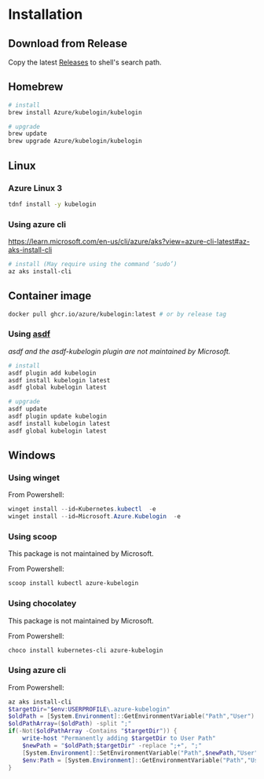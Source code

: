 # Installation

## Download from Release

Copy the latest [Releases](https://github.com/Azure/kubelogin/releases) to shell's search path.

## Homebrew

```sh
# install
brew install Azure/kubelogin/kubelogin

# upgrade
brew update
brew upgrade Azure/kubelogin/kubelogin
```

## Linux

### Azure Linux 3

```sh
tdnf install -y kubelogin
```

### Using azure cli

https://learn.microsoft.com/en-us/cli/azure/aks?view=azure-cli-latest#az-aks-install-cli

```sh
# install (May require using the command ‘sudo’)
az aks install-cli
```

## Container image

```sh
docker pull ghcr.io/azure/kubelogin:latest # or by release tag
```

### Using [asdf](https://asdf-vm.com/)

_asdf and the asdf-kubelogin plugin are not maintained by Microsoft._

```sh
# install
asdf plugin add kubelogin
asdf install kubelogin latest
asdf global kubelogin latest

# upgrade
asdf update
asdf plugin update kubelogin
asdf install kubelogin latest
asdf global kubelogin latest
```

## Windows

### Using winget

From Powershell:

```powershell
winget install --id=Kubernetes.kubectl  -e
winget install --id=Microsoft.Azure.Kubelogin  -e
```

### Using scoop

This package is not maintained by Microsoft.

From Powershell:

```powershell
scoop install kubectl azure-kubelogin
```

### Using chocolatey

This package is not maintained by Microsoft.

From Powershell:

```powershell
choco install kubernetes-cli azure-kubelogin
```

### Using azure cli

From Powershell:

```powershell
az aks install-cli
$targetDir="$env:USERPROFILE\.azure-kubelogin"
$oldPath = [System.Environment]::GetEnvironmentVariable("Path","User")
$oldPathArray=($oldPath) -split ";"
if(-Not($oldPathArray -Contains "$targetDir")) {
    write-host "Permanently adding $targetDir to User Path"
    $newPath = "$oldPath;$targetDir" -replace ";+", ";"
    [System.Environment]::SetEnvironmentVariable("Path",$newPath,"User")
    $env:Path = [System.Environment]::GetEnvironmentVariable("Path","User"),[System.Environment]::GetEnvironmentVariable("Path","Machine") -join ";"
}
```
